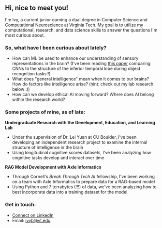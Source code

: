 ## Hi, nice to meet you!

I'm Ivy, a current junior earning a dual degree in Computer Science and Computational Neuroscience at Virginia Tech. My goal is to utilize my computational, research, and data science skills to answer the questions I'm most curious about. 

### So, what have I been curious about lately?
  - How can ML be used to enhance our understanding of sensory representations in the brain? (I've been reading [this paper](https://dicarlolab.mit.edu/biblio/aligning-model-and-macaque-inferior-temporal-cortex-representations-improves-model-human-behavioral/) comparing CNNs to the structure of the inferior temporal lobe during object recognition tasks!!)
  - What does "general intelligence" mean when it comes to our brains? How do factors like intelligence arise? (hint: check out my lab research below :))
  - How can we develop ethical AI moving forward? Where does AI belong within the research world?

### Some projects of mine, as of late:
**Undergraduate Research with the Development, Education, and Learning Lab**
  - Under the supervision of Dr. Lei Yuan at CU Boulder, I've been developing an independent research project to examine the internal structure of intelligence in the brain
  - Using longitudinal cognitive scores datasets, I've been analyzing how cognitive tasks develop and interact over time

**RAG Model Development with Axle Informatics**
  -  Through Cornell's *Break Through Tech AI* fellowship, I've been working on a team with Axle Informatics to prepare data for a RAG-based model
  -  Using Python and  7 terrabytes (!!!) of data, we've been analyzing how to best incorporate data into a training dataset for the model

### Get in touch:
  - [Connect on LinkedIn](www.linkedin.com/in/ivy-brundege)
  - Email: ivyb@vt.edu


<!--
**ivybrundege/ivybrundege** is a ✨ _special_ ✨ repository because its `README.md` (this file) appears on your GitHub profile.

Here are some ideas to get you started:

- 🔭 I’m currently working on ...
- 🌱 I’m currently learning ...
- 👯 I’m looking to collaborate on ...
- 🤔 I’m looking for help with ...
- 💬 Ask me about ...
- 📫 How to reach me: ...
- 😄 Pronouns: ...
- ⚡ Fun fact: ...
-->
